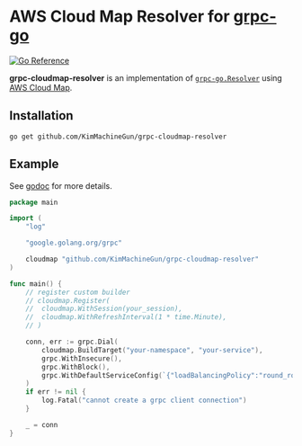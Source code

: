 # AWS Cloud Map Resolver for [grpc-go](https://github.com/grpc/grpc-go)

[![Go Reference](https://pkg.go.dev/badge/github.com/KimMachineGun/grpc-cloudmap-resolver.svg)](https://pkg.go.dev/github.com/KimMachineGun/grpc-cloudmap-resolver)

**grpc-cloudmap-resolver** is an implementation
of [`grpc-go.Resolver`](https://pkg.go.dev/google.golang.org/grpc/resolver#Resolver)
using [AWS Cloud Map](https://aws.amazon.com/cloud-map/).

## Installation

```shell
go get github.com/KimMachineGun/grpc-cloudmap-resolver
```

## Example

See [godoc](https://pkg.go.dev/github.com/KimMachineGun/grpc-cloudmap-resolver) for more details.

```go
package main

import (
	"log"

	"google.golang.org/grpc"

	cloudmap "github.com/KimMachineGun/grpc-cloudmap-resolver"
)

func main() {
	// register custom builder
	// cloudmap.Register(
	// 	cloudmap.WithSession(your_session),
	// 	cloudmap.WithRefreshInterval(1 * time.Minute),
	// )

	conn, err := grpc.Dial(
		cloudmap.BuildTarget("your-namespace", "your-service"),
		grpc.WithInsecure(),
		grpc.WithBlock(),
		grpc.WithDefaultServiceConfig(`{"loadBalancingPolicy":"round_robin"}`),
	)
	if err != nil {
		log.Fatal("cannot create a grpc client connection")
	}

	_ = conn
}
```
